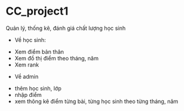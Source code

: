 # CC_project1
Quản lý, thống kê, đánh giá chất lượng học sinh 
- Về học sinh: 
+ Xem điểm bản thân 
+ Xem đồ thị điểm theo tháng, năm
+ Xem rank
- Về admin
+ thêm học sinh, lớp
+ nhập điểm 
+ xem thông kê điểm từng bài, từng học sinh theo từng tháng, năm
